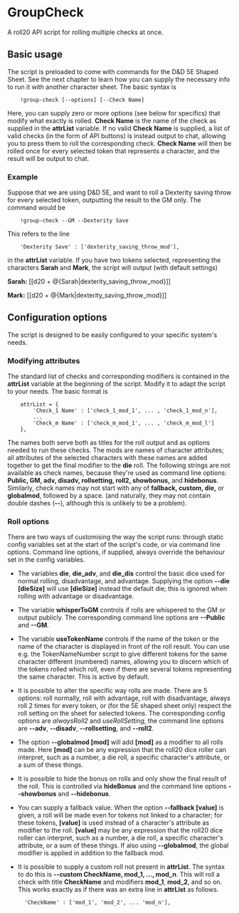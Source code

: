 # GroupCheck
A roll20 API script for rolling multiple checks at once.

## Basic usage
The script is preloaded to come with commands for the D&D 5E Shaped Sheet. See the next chapter to learn how you can supply the necessary info to run it with another character sheet. The basic syntax is 

		!group-check [--options] [--Check Name]
		
Here, you can supply zero or more options (see below for specifics) that modify what exactly is rolled. **Check Name** is the name of the check as supplied in the **attrList** variable. If no valid **Check Name** is supplied, a list of valid checks (in the form of API buttons) is instead output to chat, allowing you to press them to roll the corresponding check.
**Check Name** will then be rolled once for every selected token that represents a character, and the result will be output to chat.

### Example
Suppose that we are using D&D 5E, and want to roll a Dexterity saving throw for every selected token, outputting the result to the GM only. The command would be

		!group-check --GM --Dexterity Save 
This refers to the line

		'Dexterity Save' : ['dexterity_saving_throw_mod'],
in the **attrList** variable.
If you have two tokens selected, representing the characters **Sarah** and **Mark**, the script will output (with default settings)

**Sarah:** [[d20 + @{Sarah|dexterity\_saving\_throw\_mod}]]

**Mark:** [[d20 + @{Mark|dexterity\_saving\_throw\_mod}]]

## Configuration options
The script is designed to be easily configured to your specific system's needs.

### Modifying attributes
The standard list of checks and corresponding modifiers is contained in the **attrList** variable at the beginning of the script. Modify it to adapt the script to your needs. The basic format is

		attrList = {
			'Check_1 Name' : ['check_1_mod_1', ... , 'check_1_mod_n'],
			...
			'Check_m Name' : ['check_m_mod_1', ... , 'check_m_mod_l']
		},

The names both serve both as titles for the roll output and as options needed to run these checks. The mods are names of character attributes; all attributes of the selected characters with these names are added together to get the final modifier to the **die** roll. The following strings are not available as check names, because they're used as command line options: **Public, GM, adv, disadv, rollsetting, roll2, showbonus,** and **hidebonus**. Similarly, check names may not start with any of **fallback, custom, die,** or **globalmod**, followed by a space. (and naturally, they may not contain double dashes (**--**), although this is unlikely to be a problem).

### Roll options
There are two ways of customising the way the script runs: through static config variables set at the start of the script's code, or via command line options. Command line options, if supplied, always override the behaviour set in the config variables.

* The variables **die**, **die_adv**, and **die_dis** control the basic dice used for normal rolling, disadvantage, and advantage. Supplying the option **--die [dieSize]** will use **[dieSize]** instead the default die; this is ignored when rolling with advantage or disadvantage.

* The variable **whisperToGM** controls if rolls are whispered to the GM or output publicly. The corresponding command line options are **--Public** and **--GM**.

* The variable **useTokenName** controls if the name of the token or the name of the character is displayed in front of the roll result. You can use e.g. the TokenNameNumber script to give different tokens for the same character different (numbered) names, allowing you to discern which of the tokens rolled which roll, even if there are several tokens representing the same character. This is active by default.

* It is possible to alter the specific way rolls are made. There are 5 options: roll normally, roll with advantage, roll with disadvantage, always roll 2 times for every token, or (for the 5E shaped sheet only) respect the roll setting on the sheet for selected tokens. The corresponding config options are 
*alwaysRoll2* and *useRollSetting*, the command line options are **--adv**, **--disadv**, **--rollsetting**, and **--roll2**.

* The option **--globalmod [mod]** will add **[mod]** as a modifier to all rolls made. Here **[mod]** can be any expression that the roll20 dice roller can interpret, such as a number, a die roll, a specific character's attribute, or a sum of these things.

* It is possible to hide the bonus on rolls and only show the final result of the roll. This is controlled via **hideBonus** and the command line options **--showbonus** and **--hidebonus**.

* You can supply a fallback value. When the option **--fallback [value]** is given, a roll will be made even for tokens not linked to a character; for these tokens, **[value]** is used instead of a character's attribute as modifier to the roll. **[value]** may be any expression that the roll20 dice roller can interpret, such as a number, a die roll, a specific character's attribute, or a sum of these things. If also using **--globalmod**, the global modifier is applied in addition to the fallback mod.

* It is possible to supply a custom roll not present in **attrList**. The syntax to do this is **--custom CheckName, mod\_1, ..., mod\_n**. This will roll a check with title **CheckName** and modifiers **mod\_1**, **mod\_2**, and so on. This works exactly as if there was an extra line in **attrList** as follows.

		'CheckName' : ['mod_1', 'mod_2', ... 'mod_n'],
